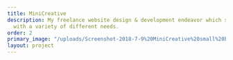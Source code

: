 ```yaml
---
title: MiniCreative
description: My freelance website design & development endeavor which served over 50 clients
  with a variety of different needs.
order: 2
primary_image: "/uploads/Screenshot-2018-7-9%20MiniCreative%20small%20business%20web%20design%20in%20Waxhaw%20and%20Charlotte,%20NC.png"
layout: project
---
```


